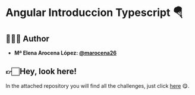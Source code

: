 # Angular Introduccion Typescript 🪂​

## 👩🏻‍💻 Author 

- **Mª Elena Arocena López: [@marocena26](https://github.com/marocena26)**

## 👉🏻 Hey, look here! 

In the attached repository you will find all the challenges, just click [here](https://github.com/marocena26/Angular-from-zero-to-expert) 😋.
